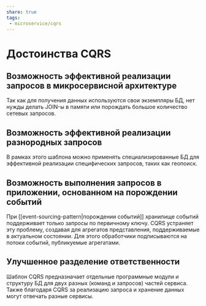 ```yaml
---
share: true
tags:
 - microservice/cqrs
---
```

# Достоинства CQRS
## Возможность эффективной реализации запросов в микросервисной архитектуре
Так как для получения данных используются свои экземпляры БД, нет нужды делать JOIN-ы в памяти или порождать большое количество сетевых запросов.
## Возможность эффективной реализации разнородных запросов
В рамках этого шаблона можно применять специализированные БД для эффективной реализации специфических запросов, таких как геопоиск.
## Возможность выполнения запросов в приложении, основанном на порождении событий
При [[event-sourcing-pattern|порождении событий]] хранилище событий поддерживает только запросы по первичному ключу. CQRS устраняет эту проблему, создавая для агрегатов представления, поддерживаемые в актуальном состоянии. Для этого обработчики подписываются на потоки событий, публикуемые агрегатами.
## Улучшенное разделение ответственности
Шаблон CQRS предназначает отдельные программные модули и структуру БД для двух разных (команд и запросов) частей сервиса.
Также благодаря CQRS за реализацию запроса и хранение данных могут отвечать разные сервисы.